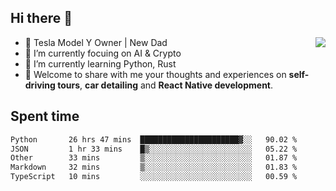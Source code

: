 ## Hi there 👋
<img align="right" src="https://github-readme-stats.vercel.app/api?username=ljunb&show_icons=true&icon_color=CE1D2D&text_color=718096&bg_color=00000000&hide_title=true&hide_border=true" />

- 🚗 Tesla Model Y Owner | New Dad
- 🔭 I’m currently focuing on AI & Crypto
- 🌱 I’m currently learning Python, Rust
- 💬 Welcome to share with me your thoughts and experiences on **self-driving tours**, **car detailing** and **React Native development**.




## Spent time
<!--START_SECTION:waka-->

```txt
Python       26 hrs 47 mins  ██████████████████████▓░░   90.02 %
JSON         1 hr 33 mins    █▒░░░░░░░░░░░░░░░░░░░░░░░   05.22 %
Other        33 mins         ▒░░░░░░░░░░░░░░░░░░░░░░░░   01.87 %
Markdown     32 mins         ▒░░░░░░░░░░░░░░░░░░░░░░░░   01.83 %
TypeScript   10 mins         ░░░░░░░░░░░░░░░░░░░░░░░░░   00.59 %
```

<!--END_SECTION:waka-->
